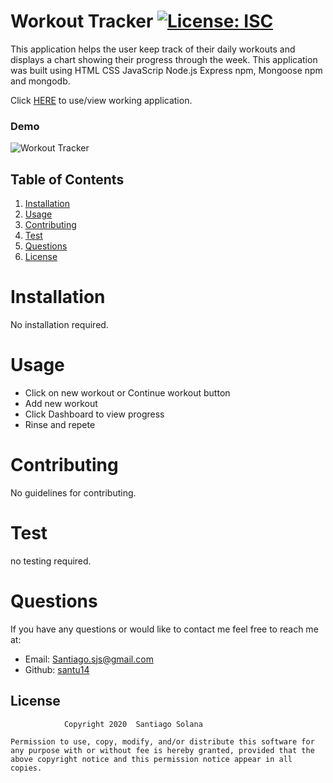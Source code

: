 
# Workout Tracker     [![License: ISC](https://img.shields.io/badge/License-ISC-blue.svg)](https://opensource.org/licenses/ISC)

This application helps the user keep track of their daily workouts and displays a chart showing their progress through the week. This application was built using HTML CSS JavaScrip Node.js Express npm, Mongoose npm and mongodb.

Click [HERE](https://polar-reaches-11430.herokuapp.com/stats) to use/view working application.
### Demo
![Workout Tracker](public/assets/images/Fitness-Tracker.gif)
    
## Table of Contents
    
1. [Installation](#installation)
2. [Usage](#usage)
3. [Contributing](#contributing)
4. [Test](#test)
5. [Questions](#questions)
6. [License](#license)
    
# Installation
No installation required.
# Usage
 - Click on new workout or Continue workout button
 - Add new workout 
 - Click Dashboard to view progress 
 - Rinse and repete
# Contributing
No guidelines for contributing. 
# Test
no testing required. 
# Questions
If you have any questions or would like to contact me feel free to reach me at:
- Email: Santiago.sjs@gmail.com
- Github: [santu14](https://github.com/santu14)

## License

                Copyright 2020  Santiago Solana

    Permission to use, copy, modify, and/or distribute this software for any purpose with or without fee is hereby granted, provided that the above copyright notice and this permission notice appear in all copies.
